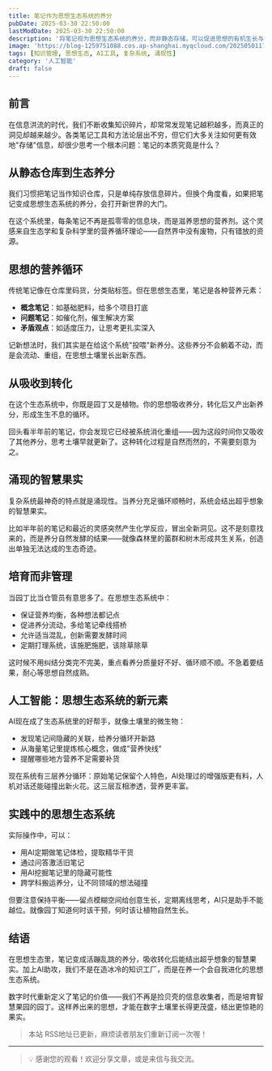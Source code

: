 ```yaml
---
title: 笔记作为思想生态系统的养分
pubDate: 2025-03-30 22:50:00
lastModDate: 2025-03-30 22:50:00
description: '将笔记视为思想生态系统的养分，而非静态存储，可以促进思想的有机生长与智慧的自然涌现'
image: 'https://blog-1259751088.cos.ap-shanghai.myqcloud.com/20250501170033588.png?imageSlim'
tags: [知识管理, 思想生态, AI工具, 复杂系统, 涌现性]
category: '人工智能'
draft: false
---
```


## 前言

在信息洪流的时代，我们不断收集知识碎片，却常常发现笔记越积越多，而真正的洞见却越来越少。各类笔记工具和方法论层出不穷，但它们大多关注如何更有效地"存储"信息，却很少思考一个根本问题：笔记的本质究竟是什么？

## 从静态仓库到生态养分

我们习惯把笔记当作知识仓库，只是单纯存放信息碎片。但换个角度看，如果把笔记变成思想生态系统的养分，会打开新世界的大门。

在这个系统里，每条笔记不再是孤零零的信息块，而是滋养思想的营养剂。这个灵感来自生态学和复杂科学里的营养循环理论——自然界中没有废物，只有错放的资源。

## 思想的营养循环

传统笔记像在仓库里码货，分类贴标签。但在思想生态里，笔记是各种营养元素：

- **概念笔记**：如基础肥料，给多个项目打底
- **问题笔记**：如催化剂，催生解决方案
- **矛盾观点**：如适度压力，让思考更扎实深入

记新想法时，我们其实是在给这个系统"投喂"新养分。这些养分不会躺着不动，而是会流动、重组，在思想土壤里长出新东西。

## 从吸收到转化

在这个生态系统中，你既是园丁又是植物。你的思想吸收养分，转化后又产出新养分，形成生生不息的循环。

回头看半年前的笔记，你会发现它已经被系统消化重组——因为这段时间你又吸收了其他养分，思考土壤早就更新了。这种转化过程是自然而然的，不需要刻意为之。

## 涌现的智慧果实

复杂系统最神奇的特点就是涌现性。当养分充足循环顺畅时，系统会结出超乎想象的智慧果实。

比如半年前的笔记和最近的灵感突然产生化学反应，冒出全新洞见。这不是刻意找来的，而是养分自然发酵的结果——就像森林里的菌群和树木形成共生关系，创造出单独无法达成的生态奇迹。

## 培育而非管理

当园丁比当仓管员有意思多了。在思想生态系统中：

- 保证营养均衡，各种想法都记点
- 促进养分流动，多给笔记牵线搭桥
- 允许适当混乱，创新需要发酵时间
- 定期打理系统，该施肥施肥，该除草除草

这时候不用纠结分类完不完美，重点看养分质量好不好、循环顺不顺。不急着要结果，耐心等思想自然成熟。

## 人工智能：思想生态系统的新元素

AI现在成了生态系统里的好帮手，就像土壤里的微生物：

- 发现笔记间隐藏的关联，给养分循环开新路
- 从海量笔记里提炼核心概念，做成"营养快线"
- 提醒哪些地方营养不足需要补货

现在系统有三层养分循环：原始笔记保留个人特色，AI处理过的增强版更有料，人机对话还能碰撞出新火花。这三层互相渗透，营养更丰富。

## 实践中的思想生态系统

实际操作中，可以：

- 用AI定期做笔记体检，提取精华干货
- 通过问答激活旧笔记
- 用AI挖掘笔记里的隐藏可能性
- 跨学科搬运养分，让不同领域的想法碰撞

但要注意保持平衡——留点模糊空间给创意生长，定期离线思考，AI只是助手不能越位。就像园丁知道何时该干预，何时该让植物自然生长。

## 结语

在思想生态里，笔记变成活蹦乱跳的养分，吸收转化后能结出超乎想象的智慧果实。加上AI助攻，我们不是在造冰冷的知识工厂，而是在养一个会自我进化的思想生态系统。

数字时代重新定义了笔记的价值——我们不再是捡贝壳的信息收集者，而是培育智慧果园的园丁。这样养出来的思想，才能在数字土壤里长得更茂盛，结出更惊艳的果实。

> 本站 RSS地址已更新，麻烦读者朋友们重新订阅一次喔！

---

> 💡 感谢您的观看！欢迎分享文章，或是来信与我交流。
